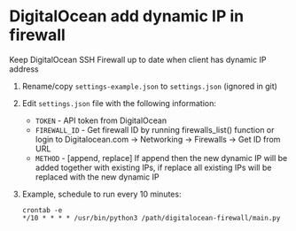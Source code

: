 # DigitalOcean add dynamic IP in firewall

Keep DigitalOcean SSH Firewall up to date when client has dynamic IP address

1. Rename/copy `settings-example.json` to `settings.json` (ignored in git)

2. Edit `settings.json` file with the following information:
    - `TOKEN` - API token from DigitalOcean
    - `FIREWALL_ID` - Get firewall ID by running firewalls_list() function or login to Digitalocean.com -> Networking -> Firewalls -> Get ID from URL
    - `METHOD` - [append, replace] If append then the new dynamic IP will be added together with existing IPs, if replace all existing IPs will be replaced with the new dynamic IP

3. Example, schedule to run every 10 minutes:
    ```
    crontab -e
    */10 * * * * /usr/bin/python3 /path/digitalocean-firewall/main.py
    ```
